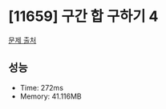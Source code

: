 # [11659] 구간 합 구하기 4

[문제 출처](https://www.acmicpc.net/problem/11659)

## 성능

- Time: 272ms
- Memory: 41.116MB